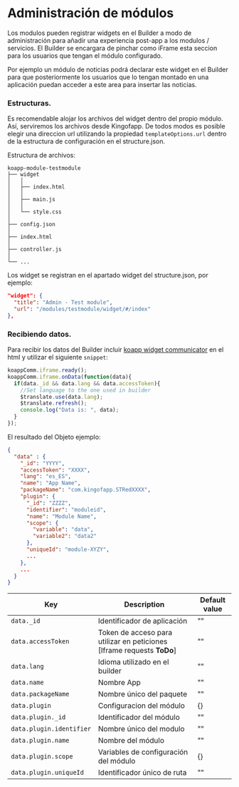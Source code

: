 # Administración de módulos

Los modulos pueden registrar widgets en el Builder a modo de administración para añadir una experiencia post-app a los modulos / servicios. El Builder se encargara de pinchar como iFrame esta seccion para los usuarios que tengan el módulo configurado.

Por ejemplo un módulo de noticias podrá declarar este widget en el Builder para que posteriormente los usuarios que lo tengan montado en una aplicación puedan acceder a este area para insertar las noticias.


### Estructuras.

Es recomendable alojar los archivos del widget dentro del propio módulo. Así, serviremos los archivos desde Kingofapp. De todos modos es posible elegir una direccion url utilizando la propiedad `templateOptions.url` dentro de la estructura de configuración en el structure.json.

Estructura de archivos:
```
koapp-module-testmodule
├── widget
│   │
│   ├── index.html
│   │
│   ├── main.js
│   │
│   └── style.css
│   
├── config.json
│
├── index.html
│
├── controller.js
│
└── ...
```

Los widget se registran en el apartado widget del structure.json, por ejemplo:
```json
"widget": {
  "title": "Admin - Test module",
  "url": "/modules/testmodule/widget/#/index"
},
```

### Recibiendo datos.
Para recibir los datos del Builder incluir [koapp widget communicator](https://github.com/KingofApp/koapp-widget-communicator) en el html y utilizar el siguiente `snippet`:
```javascript
koappComm.iframe.ready();
koappComm.iframe.onData(function(data){
  if(data._id && data.lang && data.accessToken){
    //Set language to the one used in builder
    $translate.use(data.lang);
    $translate.refresh();
    console.log("Data is: ", data);
  }
});
```


El resultado del Objeto ejemplo:
```json
{
  "data" : {
    "_id": "YYYY",
    "accessToken": "XXXX",
    "lang": "es_ES",
    "name": "App Name",
    "packageName": "com.kingofapp.STRedXXXX",
    "plugin": {
      "_id": "ZZZZ",
      "identifier": "moduleid",
      "name": "Module Name",
      "scope": {
        "variable": "data",
        "variable2": "data2"
      },
      "uniqueId": "module-XYZY",
      ...
    },
    ...
  }
}
```

Key | Description | Default value
----------------|-------------|--------
`data._id` | Identificador de aplicación | ""
`data.accessToken` | Token de acceso para utilizar en peticiones [Iframe requests **ToDo**]| ""
`data.lang` | Idioma utilizado en el builder | ""
`data.name` | Nombre App | ""
`data.packageName` | Nombre único del paquete | ""
`data.plugin` | Configuracion del módulo | {}
`data.plugin._id` | Identificador del módulo | ""
`data.plugin.identifier` | Nombre único del modulo | ""
`data.plugin.name` | Nombre del módulo | ""
`data.plugin.scope` | Variables de configuración del módulo | {}
`data.plugin.uniqueId` | Identificador único de ruta | ""
